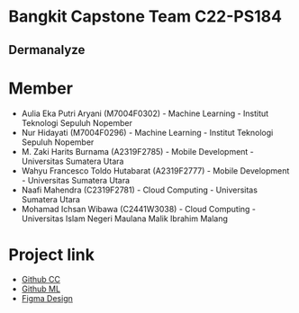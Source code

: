 # Bangkit Capstone Team C22-PS184
## Dermanalyze

# Member
- Aulia Eka Putri Aryani (M7004F0302) - Machine Learning - Institut Teknologi Sepuluh Nopember
- Nur Hidayati (M7004F0296) - Machine Learning - Institut Teknologi Sepuluh Nopember
- M. Zaki Harits Burnama (A2319F2785) - Mobile Development - Universitas Sumatera Utara
- Wahyu Francesco Toldo Hutabarat (A2319F2777) - Mobile Development - Universitas Sumatera Utara
- Naafi Mahendra (C2319F2781) - Cloud Computing - Universitas Sumatera Utara
- Mohamad Ichsan Wibawa (C2441W3038) - Cloud Computing - Universitas Islam Negeri Maulana Malik Ibrahim Malang

# Project link
* [Github CC](https://github.com/dha-lang/dermanalyze-api)
* [Github ML](https://github.com/auliaaepa/Dermanalyze-ML) 
* [Figma Design](https://www.figma.com/file/G5GIvFFwimD7WChTruqgDD/Dermanalyze?node-id=0%3A1)
